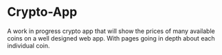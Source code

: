 # Crypto-App

A work in progress crypto app that will show the prices of many available coins on a well designed web app. With pages going in depth about each individual coin.

